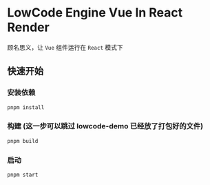 # LowCode Engine Vue In React Render
顾名思义，让 `Vue` 组件运行在 `React` 模式下
## 快速开始

### 安装依赖
```bash
pnpm install
```

### 构建 (这一步可以跳过 lowcode-demo 已经放了打包好的文件)

```bash
pnpm build
```

### 启动
```bash
pnpm start
```
